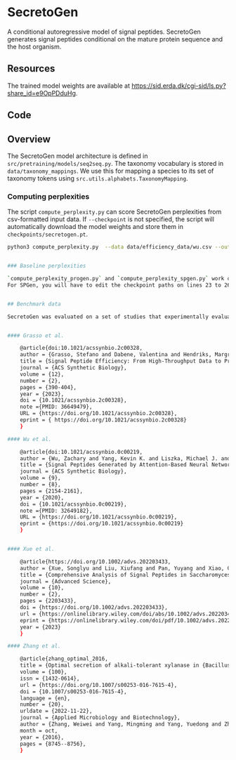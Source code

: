 # SecretoGen


A conditional autoregressive model of signal peptides. SecretoGen generates signal peptides conditional on the mature protein sequence and the host organism.


## Resources

The trained model weights are available at https://sid.erda.dk/cgi-sid/ls.py?share_id=e9OpPDduHg.


## Code

## Overview

The SecretoGen model architecture is defined in `src/pretraining/models/seq2seq.py`. The taxonomy vocabulary is stored in `data/taxonomy_mappings`. We use this for mapping a species to its set of taxonomy tokens using `src.utils.alphabets.TaxonomyMapping`.

### Computing perplexities

The script `compute_perplexity.py` can score SecretoGen perplexities from csv-formatted input data. If `--checkpoint` is not specified, the script will automatically download the model weights and store them in `checkpoints/secretogen.pt`.

```sh
python3 compute_perplexity.py  --data data/efficiency_data/wu.csv --out_file test_run.csv


### Baseline perplexities

`compute_perplexity_progen.py` and `compute_perplexity_spgen.py` work on the same input format.
For SPGen, you will have to edit the checkpoint paths on lines 23 to 26. Checkpoints were prepared by extracting the state dicts from the checkpoints in the original SPGen repository, so that loading the checkpoint files does no longer depend on the SPGen directory structure for dependencies.


## Benchmark data

SecretoGen was evaluated on a set of studies that experimentally evaluated the secretion efficiency of signal peptides. If you reuse the data, please cite the respective original works.


#### Grasso et al.

    @article{doi:10.1021/acssynbio.2c00328,
    author = {Grasso, Stefano and Dabene, Valentina and Hendriks, Margriet M. W. B. and Zwartjens, Priscilla and Pellaux, René and Held, Martin and Panke, Sven and van Dijl, Jan Maarten and Meyer, Andreas and van Rij, Tjeerd},
    title = {Signal Peptide Efficiency: From High-Throughput Data to Prediction and Explanation},
    journal = {ACS Synthetic Biology},
    volume = {12},
    number = {2},
    pages = {390-404},
    year = {2023},
    doi = {10.1021/acssynbio.2c00328},
    note ={PMID: 36649479},
    URL = {https://doi.org/10.1021/acssynbio.2c00328},
    eprint = { https://doi.org/10.1021/acssynbio.2c00328}
    }

#### Wu et al.

    @article{doi:10.1021/acssynbio.0c00219,
    author = {Wu, Zachary and Yang, Kevin K. and Liszka, Michael J. and Lee, Alycia and Batzilla, Alina and Wernick, David and Weiner, David P. and Arnold, Frances H.},
    title = {Signal Peptides Generated by Attention-Based Neural Networks},
    journal = {ACS Synthetic Biology},
    volume = {9},
    number = {8},
    pages = {2154-2161},
    year = {2020},
    doi = {10.1021/acssynbio.0c00219},
    note ={PMID: 32649182},
    URL = {https://doi.org/10.1021/acssynbio.0c00219},
    eprint = {https://doi.org/10.1021/acssynbio.0c00219}
    }


#### Xue et al.

    @article{https://doi.org/10.1002/advs.202203433,
    author = {Xue, Songlyu and Liu, Xiufang and Pan, Yuyang and Xiao, Chufan and Feng, Yunzi and Zheng, Lin and Zhao, Mouming and Huang, Mingtao},
    title = {Comprehensive Analysis of Signal Peptides in Saccharomyces cerevisiae Reveals Features for Efficient Secretion},
    journal = {Advanced Science},
    volume = {10},
    number = {2},
    pages = {2203433},
    doi = {https://doi.org/10.1002/advs.202203433},
    url = {https://onlinelibrary.wiley.com/doi/abs/10.1002/advs.202203433},
    eprint = {https://onlinelibrary.wiley.com/doi/pdf/10.1002/advs.202203433},
    year = {2023}
    }

#### Zhang et al.

    @article{zhang_optimal_2016,
    title = {Optimal secretion of alkali-tolerant xylanase in {Bacillus} subtilis by signal peptide screening},
    volume = {100},
    issn = {1432-0614},
    url = {https://doi.org/10.1007/s00253-016-7615-4},
    doi = {10.1007/s00253-016-7615-4},
    language = {en},
    number = {20},
    urldate = {2022-11-22},
    journal = {Applied Microbiology and Biotechnology},
    author = {Zhang, Weiwei and Yang, Mingming and Yang, Yuedong and Zhan, Jian and Zhou, Yaoqi and Zhao, Xin},
    month = oct,
    year = {2016},
    pages = {8745--8756},
    }